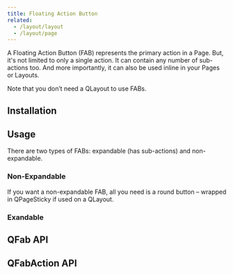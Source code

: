 ```yaml
---
title: Floating Action Button
related:
  - /layout/layout
  - /layout/page
---
```


A Floating Action Button (FAB) represents the primary action in a Page. But, it's not limited to only a single action. It can contain any number of sub-actions too. And more importantly, it can also be used inline in your Pages or Layouts.

Note that you don’t need a QLayout to use FABs.

## Installation
<doc-installation :components="['QFab', 'QFabAction']" />

## Usage
There are two types of FABs: expandable (has sub-actions) and non-expandable.

### Non-Expandable
If you want a non-expandable FAB, all you need is a round button – wrapped in QPageSticky if used on a QLayout.

<doc-example title="Basic" file="QFab/NonExpandable" />

### Exandable

<doc-example title="Expandable" file="QFab/Expandable" />

<doc-example title="With QPageSticky" file="QFab/PageSticky" />

## QFab API
<doc-api file="QFab" />

## QFabAction API
<doc-api file="QFabAction" />
